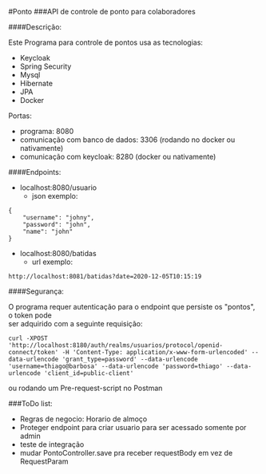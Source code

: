 #Ponto
###API de controle de ponto para colaboradores

####Descrição:

Este Programa para controle de pontos usa as tecnologias:
- Keycloak
- Spring Security
- Mysql
- Hibernate
- JPA
- Docker

Portas:
- programa: 8080
- comunicação com banco de dados: 3306 (rodando no docker ou nativamente)
- comunicação com keycloak: 8280 (docker ou nativamente)

####Endpoints:

- localhost:8080/usuario
    - json exemplo:
    
```
{
    "username": "johny",
    "password": "john",
    "name": "john"
}
```
 
- localhost:8080/batidas 
    - url exemplo:
    
```
http://localhost:8081/batidas?date=2020-12-05T10:15:19
```

####Segurança:

O programa requer autenticação para o endpoint que persiste os "pontos", o token pode   
ser adquirido com a seguinte requisição: 

```
curl -XPOST 'http://localhost:8180/auth/realms/usuarios/protocol/openid-connect/token' -H 'Content-Type: application/x-www-form-urlencoded' --data-urlencode 'grant_type=password' --data-urlencode 'username=thiago@barbosa' --data-urlencode 'password=thiago' --data-urlencode 'client_id=public-client'
```

ou rodando um Pre-request-script no Postman

###ToDo list:

- Regras de negocio: Horario de almoço
- Proteger endpoint para criar usuario para ser acessado somente por admin
- teste de integração
- mudar PontoController.save pra receber requestBody em vez de RequestParam